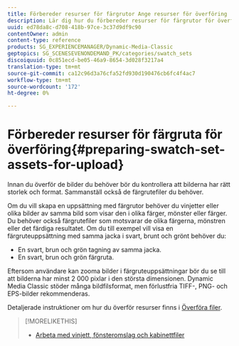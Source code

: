 ```yaml
---
title: Förbereder resurser för färgrutor Ange resurser för överföring
description: Lär dig hur du förbereder resurser för färgrutor för överföring.
uuid: ed78da8c-d708-418b-97ce-3c37d9df9c90
contentOwner: admin
content-type: reference
products: SG_EXPERIENCEMANAGER/Dynamic-Media-Classic
geptopics: SG_SCENESEVENONDEMAND_PK/categories/swatch_sets
discoiquuid: 0c851ecd-be05-46a9-8654-3d028f3217a4
translation-type: tm+mt
source-git-commit: ca12c96d3a76cfa52fd930d190476cb6fc4f4ac7
workflow-type: tm+mt
source-wordcount: '172'
ht-degree: 0%

---
```



# Förbereder resurser för färgruta för överföring{#preparing-swatch-set-assets-for-upload}

Innan du överför de bilder du behöver bör du kontrollera att bilderna har rätt storlek och format. Sammanställ också de färgrutefiler du behöver.

Om du vill skapa en uppsättning med färgrutor behöver du vinjetter eller olika bilder av samma bild som visar den i olika färger, mönster eller färger. Du behöver också färgrutefiler som motsvarar de olika färgerna, mönstren eller det färdiga resultatet. Om du till exempel vill visa en färgruteuppsättning med samma jacka i svart, brunt och grönt behöver du:

* En svart, brun och grön tagning av samma jacka.
* En svart, brun och grön färgruta.

Eftersom användare kan zooma bilder i färgruteuppsättningar bör du se till att bilderna har minst 2 000 pixlar i den största dimensionen. Dynamic Media Classic stöder många bildfilsformat, men förlustfria TIFF-, PNG- och EPS-bilder rekommenderas.

Detaljerade instruktioner om hur du överför resurser finns i [Överföra filer](uploading-files.md#uploading_files).

>[!MORELIKETHIS]
>
>* [Arbeta med vinjett, fönsteromslag och kabinettfiler](vignette-window-covering-cabinet-files.md#working_with_vignette_window_covering_and_cabinet_files)

